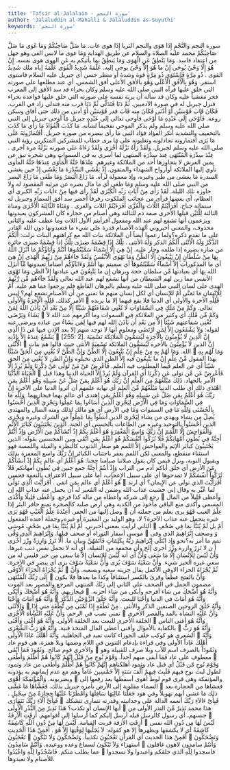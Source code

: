 ```yaml
---
title: 'Tafsir al-Jalalain - سورة النجم'
author: 'Jalaluddin al-Mahalli & Jalaluddin as-Suyuthi'
keywords: 'سورة النجم'
---
```


سورة النجم
وَالنَّجْمِ إِذَا هَوَى
والنجم
الثريا
إِذَا هوى
غاب.
مَا ضَلَّ صَاحِبُكُمْ وَمَا غَوَى
مَا ضَلَّ صَاحِبُكُمْ
محمد عليه الصلاة والسلام عن طريق الهداية
وَمَا غوى
ما لابس الغي وهو جهل من اعتقاد فاسد.
وَمَا يَنْطِقُ عَنِ الْهَوَى
وَمَا يَنطِقُ
بما يأتيكم به
عَنِ الهوى
هوى نفسه.
إِنْ هُوَ إِلَّا وَحْيٌ يُوحَى
إِنْ
ما
هُوَ إِلاَّ وَحْىٌ يوحى
إليه.
عَلَّمَهُ شَدِيدُ الْقُوَى
عَلَّمَهُ
إياه ملك
شَدِيدُ القوى
.
ذُو مِرَّةٍ فَاسْتَوَى
ذُو مِرَّةٍ
قوة وشدة أو منظر حسن أي جبريل عليه السلام
فاستوى
استقر.
وَهُوَ بِالْأُفُقِ الْأَعْلَى
وَهُوَ بالأفق الأعلى
أفق الشمس، أي عند مطلعها على صورته التي خلق عليها فرآه النبي صلى الله عليه وسلم وكان بحراء قد سد الأفق إلى المغرب فخر مغشياً عليه وكان قد سأله أن يريه نفسه على صورته التي خلق عليها فواعده بحراء فنزل جبريل له في صورة الآدميين.
ثُمَّ دَنَا فَتَدَلَّى
ثُمَّ دَنَا
قرب منه
فتدلى
زاد في القرب.
فَكَانَ قَابَ قَوْسَيْنِ أَوْ أَدْنَى
فَكَانَ
منه
قَابَ
قدر
قَوْسَيْنِ أَوْ أدنى
من ذلك حتى أفاق وسكن روعه.
فَأَوْحَى إِلَى عَبْدِهِ مَا أَوْحَى
فأوحى
تعالى
إلى عَبْدِهِ
جبريل
مَآ أوحى
جبريل إلى النبي صلى الله عليه وسلم ولم يذكر الموحي تفخيماً لشأنه.
مَا كَذَبَ الْفُؤَادُ مَا رَأَى
مَا كَذَبَ
بالتخفيف والتشديد أنكر
الفؤاد
فؤاد النبي
مَا رأى
ببصره من صورة جبريل.
أَفَتُمَارُونَهُ عَلَى مَا يَرَى
أفتمارونه
تجادلونه وتغلبونه
على مَا يرى
خطاب للمشركين المنكرين رؤية النبي صلى الله عليه وسلم لجبريل.
وَلَقَدْ رَآَهُ نَزْلَةً أُخْرَى
وَلَقَدْ رَءَاهُ
على صورته
نَزْلَةً
مرة
أخرى
.
عِنْدَ سِدْرَةِ الْمُنْتَهَى
عِندَ سِدْرَةِ المنتهى
لما أسري به في السموات وهي شجرة نبق عن يمين العرش لا يتجاوزها أحد من الملائكة وغيرهم.
عِنْدَهَا جَنَّةُ الْمَأْوَى
عِندَهَا جَنَّةُ المأوى
تأوي إليها الملائكة أوأرواح الشهداء والمتقون.
إِذْ يَغْشَى السِّدْرَةَ مَا يَغْشَى
إِذْ
حين
يغشى السدرة مَا يغشى
من طير وغيره، وإذ معمولة لرآه.
مَا زَاغَ الْبَصَرُ وَمَا طَغَى
مَا زَاغَ البصر
من النبي صلى الله عليه وسلم
وَمَا طغى
أي ما مال بصره عن مرئيه المقصود له ولا جاوزه تلك الليلة.
لَقَدْ رَأَى مِنْ آَيَاتِ رَبِّهِ الْكُبْرَى
لَقَدْ رأى
فيها
مِنْ ءايات رَبِّهِ الكبرى
أي العظام، أي بعضها فرأى من عجائب الملكوت رفرفاً أخضر سد أفق السماء وجبريل له ستمائة جناح.
أَفَرَأَيْتُمُ اللَّاتَ وَالْعُزَّى
أَفَرَءَيْتُمُ اللات والعزى
.
وَمَنَاةَ الثَّالِثَةَ الْأُخْرَى
ومناة الثالثة
لِلَّتَيْن قبلها
الأخرى
صفة ذم للثالثة وهي أصنام من حجارة كان المشركون يعبدونها ويزعمون أنها تشفع لهم عند الله ومفعول أفرأيتم الأول اللات وما عطف عليه والثاني محذوف، والمعنى أخبروني ألهذه الأصنام قدرة على شيء ما فتعبدونها دون الله القادر على ما تقدم ذكره؟ولما زعموا أيضاً أن الملائكة بنات الله مع كراهتهم البنات نزلت:
أَلَكُمُ الذَّكَرُ وَلَهُ الْأُنْثَى
أَلَكُمُ الذكر وَلَهُ الأنثى
.
تِلْكَ إِذًا قِسْمَةٌ ضِيزَى
تِلْكَ إِذاً قِسْمَةٌ ضيزى
جائرة من ضازه يضيزه إذا ظلمه وجار عليه.
إِنْ هِيَ إِلَّا أَسْمَاءٌ سَمَّيْتُمُوهَا أَنْتُمْ وَآَبَاؤُكُمْ مَا أَنْزَلَ اللَّهُ بِهَا مِنْ سُلْطَانٍ إِنْ يَتَّبِعُونَ إِلَّا الظَّنَّ وَمَا تَهْوَى الْأَنْفُسُ وَلَقَدْ جَاءَهُمْ مِنْ رَبِّهِمُ الْهُدَى
إِنْ هِىَ
أي ما المذكورات
إِلاَّ أَسْمآءٌ سَمَّيْتُمُوهَآ
أي سميتم بها
أَنتُمْ وَءَابَآؤُكُم
أصناماً تعبدونها
مَّآ أَنزَلَ الله بِهَا
أي بعبادتها
مِّن سلطان
حجة وبرهان
إِن
ما
يَتَّبِعُونَ
في عبادتها
إِلاَّ الظن وَمَا تَهْوَى الأنفس
مما زين لهم الشيطان من أنها تشفع لهم عند الله تعالى
وَلَقَدْ جَآءَهُم مِّن رَّبِّهِمُ الهدى
على لسان النبي صلى الله عليه وسلم بالبرهان القاطع فلم يرجعوا عما هم عليه.
أَمْ لِلْإِنْسَانِ مَا تَمَنَّى
أَمْ للإنسان
أي لكل إنسان منهم
مَا تمنى
من أن الأصنام تشفع لهم؟ ليس الأمر كذلك.
فَلِلَّهِ الْآَخِرَةُ وَالْأُولَى

فَلِلَّهِ الأخرة والأولى
أي الدنيا فلا يقع فيهما إلا ما يريده تعالى.
وَكَمْ مِنْ مَلَكٍ فِي السَّمَاوَاتِ لَا تُغْنِي شَفَاعَتُهُمْ شَيْئًا إِلَّا مِنْ بَعْدِ أَنْ يَأْذَنَ اللَّهُ لِمَنْ يَشَاءُ وَيَرْضَى

وَكَمْ مِّن مَّلَكٍ
أي وكثير من الملائكة
فِي السموات
وما أكرمهم عند الله
لاَ تُغْنِى شفاعتهم شَيْئاً إِلاَّ مِن بَعْدِ أَن يَأْذَنَ الله
لهم فيها
لِمَن يَشَاءُ
من عباده
ويرضى
عنه لقوله:
وَلاَ يَشْفَعُون إِلاَّ لِمَنِ ارْتَضَى
ومعلوم أنها لا توجد منهم إلا بعد الإِذن فيها
مَن ذَا الَّذِي يَشْفَعُ عِندَهُ إِلاَّ بِإِذْنِهِ

[255: 2].
إِنَّ الَّذِينَ لَا يُؤْمِنُونَ بِالْآَخِرَةِ لَيُسَمُّونَ الْمَلَائِكَةَ تَسْمِيَةَ الْأُنْثَى

إِنَّ الذين لاَ يُؤْمِنُونَ بالأخرة لَيُسَمُّونَ الملائكة تَسْمِيَةَ الأنثى
حيث قالوا هم بنات الله.
وَمَا لَهُمْ بِهِ مِنْ عِلْمٍ إِنْ يَتَّبِعُونَ إِلَّا الظَّنَّ وَإِنَّ الظَّنَّ لَا يُغْنِي مِنَ الْحَقِّ شَيْئًا

وَمَا لَهُم بِهِ
بهذا المقول
مِّنْ عِلْمٍ إِنْ
ما
يَتَّبِعُونَ
فيه
إِلاَّ الظن
الذي تخيلوه
وَإِنَّ الظن لاَ يُغْنِى مِنَ الحق شَيْئاً
أي عن العلم فيما المطلوب فيه العلم.
فَأَعْرِضْ عَنْ مَنْ تَوَلَّى عَنْ ذِكْرِنَا وَلَمْ يُرِدْ إِلَّا الْحَيَاةَ الدُّنْيَا

فَأَعْرِضْ عَن مَّن تولى عَن ذِكْرِنَا
أي القرآن
وَلَمْ يُرِدْ إِلاَّ الحياة الدنيا
وهذا قبل الأمر بالجهاد.
ذَلِكَ مَبْلَغُهُمْ مِنَ الْعِلْمِ إِنَّ رَبَّكَ هُوَ أَعْلَمُ بِمَنْ ضَلَّ عَنْ سَبِيلِهِ وَهُوَ أَعْلَمُ بِمَنِ اهْتَدَى
ذلك
أي طلب الدنيا
مَبْلَغُهُمْ مِّنَ العلم
أي نهاية علمهم أن آثروا الدنيا على الآخرة
إِنَّ رَبَّكَ هُوَ أَعْلَمُ بِمَن ضَلَّ عَن سَبِيلِهِ وَهُوَ أَعْلَمُ بِمَنِ اهتدى
أي عالم بهما فيجازيهما.
وَلِلَّهِ مَا فِي السَّمَاوَاتِ وَمَا فِي الْأَرْضِ لِيَجْزِيَ الَّذِينَ أَسَاءُوا بِمَا عَمِلُوا وَيَجْزِيَ الَّذِينَ أَحْسَنُوا بِالْحُسْنَى
وَللَّهِ مَا فِي السموات وَمَا فِي الأرض
أي هو مالك لذلك ومنه الضال والمهتدي يُضِلّ من يشاء ويهدي من يشاء
لِيَجْزِىَ الذين أَسَئُواْ بِمَا عَمِلُواْ
من الشرك وغيره
وَيِجْزِى الذين أَحْسَنُواْ
بالتوحيد وغيره من الطاعات
بالحسنى
أي الجنة.
الَّذِينَ يَجْتَنِبُونَ كَبَائِرَ الْإِثْمِ وَالْفَوَاحِشَ إِلَّا اللَّمَمَ إِنَّ رَبَّكَ وَاسِعُ الْمَغْفِرَةِ هُوَ أَعْلَمُ بِكُمْ إِذْ أَنْشَأَكُمْ مِنَ الْأَرْضِ وَإِذْ أَنْتُمْ أَجِنَّةٌ فِي بُطُونِ أُمَّهَاتِكُمْ فَلَا تُزَكُّوا أَنْفُسَكُمْ هُوَ أَعْلَمُ بِمَنِ اتَّقَى
وبين المحسنين بقوله:
الذين يَجْتَنِبُونَ كبائر الإثم والفواحش إِلاَّ اللمم
هو صغار الذنوب كالنظرة والقبلة واللمسة فهو استثناء منقطع، والمعنى لكن اللمم يغفر باجتناب الكبائر
إِنَّ رَبَّكَ واسع المغفرة
بذلك وبقبول التوبة، ونزل فيمن كان يقول صلاتنا صيامنا حجنا:
هُوَ أَعْلَمُ
أي عالم
بِكُمْ إِذْ أَنشَأَكُمْ مّنَ الأرض
أي خلق أباكم آدم من التراب
وَإِذْ أَنتُمْ أَجِنَّةٌ
جمع جنين
فِي بُطُونِ أمهاتكم فَلاَ تُزَكُّواْ أَنفُسَكُمْ
لا تمدحوها أي على سبيل الإِعجاب، أما على سبيل الاعتراف بالنعمة فحسن
هُوَ أَعْلَمُ
أي عالم
بِمَنِ اتقى
.
أَفَرَأَيْتَ الَّذِي تَوَلَّى

أَفَرَأَيْتَ الذي تولى
عن الإِيمان؟ أي ارتد لما عُيِّر به وقال إني خشيت عذاب الله وضمن له المُعير له أن يحمل عنه عذاب الله إن رجع إلى شركه وأعطاه من ماله كذا فرجع.
وَأَعْطَى قَلِيلًا وَأَكْدَى

وأعطى قَلِيلاً
من المال المسمى
وأكدى
منع الباقي مأخوذ من الكدية وهي أرض صلبة كالصخرة تمنع حافر البئر إذا وصل إليها من الحفر.
أَعِنْدَهُ عِلْمُ الْغَيْبِ فَهُوَ يَرَى

عِلْمُ الغيب فَهُوَ يرى
يعلم من جملته أن غيره يتحمل عنه عذاب الآخرة؟ لا، وهو الوليد بن المغيرة أو غيره، وجملة أعنده المفعول الثاني لرأيت بمعنى أخبرني.
أَمْ لَمْ يُنَبَّأْ بِمَا فِي صُحُفِ مُوسَى

أَمْ
بل
لَمْ يُنَبَّأْ بِمَا فِي صُحُفِ موسى
أسفار التوراة أو صحف قبلها.
وَإِبْرَاهِيمَ الَّذِي وَفَّى

وَ
وصحف
إِبْرَاهِيمَ الذي وفى
تمم ما أمر به؟نحو
وَإِذ ابْتَلَى إِبْرَاهِيمَ رَبُّهُ بِكَلِمَاتٍ فَأَتَمَهُنَّ
وبيان ما.
أَلَّا تَزِرُ وَازِرَةٌ وِزْرَ أُخْرَى
أَ
ن
لا تَزِرُ وازرة وِزْرَ أخرى
إلخ وأن مخففة من الثقيلة، أي أنه لا تحمل نفس ذنب غيرها.
وَأَنْ لَيْسَ لِلْإِنْسَانِ إِلَّا مَا سَعَى
وَأَنَّ
أي أنه
لَّيْسَ للإنسان إِلاَّ مَا سعى
من خير فليس له من سعي غيره الخير شيء.
وَأَنَّ سَعْيَهُ سَوْفَ يُرَى
وَأَنَّ سَعْيَهُ سَوْفَ يرى
أي يبصر في الآخرة.
ثُمَّ يُجْزَاهُ الْجَزَاءَ الْأَوْفَى

ثُمَّ يُجْزَاهُ الجزاء الاوفى
الأكمل يقال جزيته سعيه وبسعيه.
وَأَنَّ إِلَى رَبِّكَ الْمُنْتَهَى

وَأَنَّ
بالفتح عطفاً وقرئ بالكسر استئنافاً وكذا ما بعدها فلا يكون مضمون الجمل في الصحف على الثاني
إلى رَبّكَ المنتهى
المرجع والمصير بعد الموت فيجازيهم.
وَأَنَّهُ هُوَ أَضْحَكَ وَأَبْكَى

وَأَنَّهُ هُوَ أَضْحَكَ
من شاء أفرحه
وأبكى
من شاء أحزنه.
وَأَنَّهُ هُوَ أَمَاتَ وَأَحْيَا

وَأَنَّهُ هُوَ أَمَاتَ
في الدنيا
وَأَحْيَا
للبعث.
وَأَنَّهُ خَلَقَ الزَّوْجَيْنِ الذَّكَرَ وَالْأُنْثَى

وَأَنَّهُ خَلَقَ الزوجين
الصنفين
الذكر والأنثى
.
مِنْ نُطْفَةٍ إِذَا تُمْنَى
مِن نُّطْفَةٍ
مني
إِذَا تمنى
تصب في الرحم.
وَأَنَّ عَلَيْهِ النَّشْأَةَ الْأُخْرَى

وَأَنَّ عَلَيْهِ النشأة
بالمد والقصر
الأخرى
الخلقة الأخرى للبعث بعد الخلقة الأولى.
وَأَنَّهُ هُوَ أَغْنَى وَأَقْنَى

وَأَنَّهُ هُوَ أغنى
الناس بالكفاية بالأموال
وأقنى
أعطى المال المتخذ قنية.
وَأَنَّهُ هُوَ رَبُّ الشِّعْرَى

وَأَنَّهُ هُوَ رَبُّ الشعرى
هو كوكب خلف الجوزاء كانت تعبد في الجاهلية.
وَأَنَّهُ أَهْلَكَ عَادًا الْأُولَى

وَأَنَّهُ أَهْلَكَ عَاداً الأولى
وفي قراءة بإدغام التنوين في اللام وضمها وبلا همزة، هي قوم عاد والأخرى قوم صالح.
وَثَمُودَ فَمَا أَبْقَى

وَثَمُودَاْ
بالصرف اسم للأب وبلا صرف للقبيلة وهو معطوف على عاد
فَمَا أبقى
منهم أحداً.
وَقَوْمَ نُوحٍ مِنْ قَبْلُ إِنَّهُمْ كَانُوا هُمْ أَظْلَمَ وَأَطْغَى

وَقَوْمَ نُوحٍ مّن قَبْلُ
أي قبل عاد وثمود أهلكناهم
إِنَّهُمْ كَانُواْ هُمْ أَظْلَمَ وأطغى
من عاد وثمود لطول لبث نوح فيهم
فَلَبِثَ فِيهِمْ أَلْفَ سَنَةٍ إلاَّ خَمْسِينَ عَاماً
وهم مع عدم إيمانهم به يؤذونه ويضربونه.
وَالْمُؤْتَفِكَةَ أَهْوَى

والمؤتفكة
وهي قرى قوم لوط
أهوى
أسقطها بعد رفعها إلى السماء مقلوبة إلى الأرض بأمره جبريل بذلك.
فَغَشَّاهَا مَا غَشَّى

فغشاها
من الحجارة بعد ذلك
مَا غشى
أبهم تهويلاً وفي هود
جَعَلْنَا عَالِيَهَا سَافِلَهَا وَأَمْطَرْنَا عَلَيْهَا حِجِارَةً مِنْ سِجْيِلٍ
.
فَبِأَيِّ آَلَاءِ رَبِّكَ تَتَمَارَى

فَبِأَىّ ءَالآءِ رَبِّكَ
أنعمه الدالة على وحدانيته وقدرته
تتمارى
تتشكك أيها الإِنسان أو تكذب؟
هَذَا نَذِيرٌ مِنَ النُّذُرِ الْأُولَى

هذا
محمد
نَذِيرٌ مِّنَ النذر الأولى
من جنسهم، أي رسول كالرسل قبله أرسل إليكم كما أرسلوا إلى أقوامهم.
أَزِفَتِ الْآَزِفَةُ

أَزِفَتِ الأزفة
قربت القيامة.
لَيْسَ لَهَا مِنْ دُونِ اللَّهِ كَاشِفَةٌ

لَيْسَ لَهَا مِن دُونِ الله
نفس
كَاشِفَةٌ
أي لا يكشفها ويظهرها إلا هو كقوله:
لاَ يُجَلِّيهَا لِوَقْتِهَا إلاَّ هُوَ
.
أَفَمِنْ هَذَا الْحَدِيثِ تَعْجَبُونَ

أَفَمِنْ هذا الحديث
أي القرآن
تَعْجَبُونَ
تكذيباً.
وَتَضْحَكُونَ وَلَا تَبْكُونَ

وَتَضْحَكُونَ
استهزاء
وَلاَ تَبْكُونَ
لسماع وعده ووعيده.
وَأَنْتُمْ سَامِدُونَ

وَأَنتُمْ سامدون
لاهون غافلون عما يطلب منكم.
فَاسْجُدُوا لِلَّهِ وَاعْبُدُوا

فاسجدوا لِلَّهِ
الذي خلقكم
واعبدوا
ولا تسجدوا للأصنام ولا تعبدوها.
